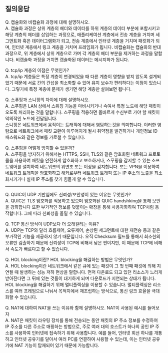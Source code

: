 ## 질의응답


Q. 캡슐화와 비캡슐화 과정에 대해 설명하시오.   
A. 캡슐화 과정은 상위 계층의 헤더와 데이터를 하위 계층의 데이터 부분에 포함시키고 해당 계층의 헤더를 삽입하는 과정으로, 애플리케여션 계층에서 전송 계층을 거치며 세그먼트화 혹은 데이터그램화가 되고, 전송 계층에서 인터넷 계층을 거치며 패킷화가 되며, 인터넷 계층에서 링크 계층을 거치며 프레임화가 됩니다. 비캡슐화는 캡슐화의 반대 과정으로, 위 계층에서 상위 계층으로 가며 각 계층의 헤더 부분을 제거하는 과정을 말합니다. 비캡슐화 과정을 거치면 캡슐화된 데이터는 메시지화가 됩니다.


Q. tcp/ip 계층의 이점은 무엇인가?   
A. tcp/ip 계층들은 특정 계층이 변경되었을 때 다른 계층이 영향을 받지 않도록 설계되었기 때문에 서로 간의 간섭을 최소화할 수 있어 유지 보수가 편리하다는 이점이 있습니다. 그렇기에 특정 계층에 문제가 생기면 해당 계층만 살펴보면 됩니다.


Q. 스푸핑과 스니핑의 차이에 대해 설명하시오.  
A. 스푸핑은 LAN 상에서 스위칭 기능을 마비시키거나 속여서 특정 노드에 해당 패킷이 오도록 처리하는 것을 말합니다. 스푸핑을 적용하면 올바르게 수신부로 가야 할 패킷이 악의적인 노드에 전달됩니다.  
스니핑은 네트워크에서 움직이는 트래픽에 대해서 염탐하는것을 의미합니다. 이러한 염탐으로 네트워크에서 패킷 교환이 이루어지게 될시 취약점을 발견하거나 개인정보 ID 패스워드와 같은 정보를 가로챌 수 있습니다.


Q. 스푸핑을 어떻게 방지할 수 있을까?  
A. 스푸핑을 방지하기 위해서는 HTTPS, SSH, TLS와 같은 암호화된 네트워크 프로토콜을 사용하여 패킷을 안전하게 암호화하고 보호하거나, 스푸핑을 감지할 수 있는 소프트웨어를 설치하여 네트워크의 위변조 또는 이상을 감지합니다. 또는 VPN을 이용하여 네트워크 트래픽을 암호화하고 해커로부터 네트워크 트래픽 또는 IP 주소의 노출을 최소화시키거나 실제 IP 주소를 찾기 힘들게 할 수 있습니다.


***

Q. QUIC이 UDP 기반임에도 신뢰성/보안성이 있는 이유는 무엇인가?   
A. QUIC은 TLS 암호화를 적용하고 있으며 암호화된 QUIC handshking을 통해 보안을 강화합니다 또한 부가적인 정보를 덧붙이는 확장을 통해 사용자화하여 TCP처럼 동작합니다. 그에 따라 신뢰성을 올릴 수 있습니다.


Q. TCP 통신 방식이 UDP보다 더 오래걸리는 이유?   
A. UDP는 TCP와 달리 흐름제어, 오류제어, 손상된 세그먼트에 대한 재전송 등과 같은 부가적인 기능을 제공하지 않기 때문입니다. 오직 Checksum 필드를 통해서 최소한의 오류만 검출하기 때문에 신뢰성이 TCP에 비해서 낮은 편이지만, 이 때문에 TCP에 비해서 속도가 빠르다고 할 수 있습니다.


Q. HOL blocking이란? HOL blocking을 해결하는 방법은 무엇인가?   
A. HOL blocking이란 네트워크에서 같은 큐에 있는 패킷이 그 첫 번째 패킷에 의해 지연될 때 발생하는 성능 저하 현상을 말합니다. 먼저 다운로드 되고 있던 리소스가 느리게 받아진다면 그 뒤에 있는 것들이 대기하게 되며 다운로드가 지연되는 상태가 됩니다. HOL blocking을 해결하기 위해 멀티플렉싱을 이용할 수 있습니다. 멀티플렉싱은 리소스를 여러 프레임으로 나눠서 목적지에서 재조립하는 방식으로, 통신 링크 효율을 극대화할 수 있습니다.


Q. NAT에 대하여 NAT을 쓰는 이유와 함께 설명하시오. NAT이 사용된 예시를 들어보자   
A. NAT은 패킷이 라우팅 장치를 통해 전송되는 동안 패킷의 IP 주소 정보를 수정하여 IP 주소를 다른 주소로 매핑하는 방법으로, 주로 여러 대의 호스트가 하나의 공인 IP 주소를 사용하여 인터넷에 접속하기 위해 사용합니다. 
예를 들어, 인터넷 회선 하나를 개통하고 인터넷 공유기를 달아서 여러 PC를 연결하여 사용할 수 있는데, 이는 인터넷 공유기에 NAT 기능이 탑재되어 있기 때문에 가능합니다.

